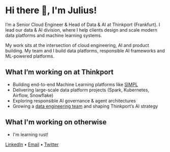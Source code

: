 # Hi there 👋, I'm Julius! 
I’m a Senior Cloud Engineer & Head of Data & AI at Thinkport (Frankfurt).
I lead our data & AI division, where I help clients design and scale modern data platforms and machine learning systems.

My work sits at the intersection of cloud engineering, AI and product building. My team and I build data platforms, responsible AI frameworks and ML-powered platforms.

## What I’m working on at Thinkport
- Building end-to-end Machine Learning platforms like [SIMPL](https://thinkport.digital/simpl-aws-machine-learning-fur-bayer/)
- Delivering large-scale data platform projects (Spark, Kubernetes, Airflow, Snowflake)
- Exploring responsible AI governance & agent architectures
- Growing a [data engineering team](https://thinkport.netlify.app/solutions/data-platforms/) and shaping Thinkport’s AI strategy

## What I'm working on otherwise
- I'm learning rust!



[LinkedIn](https://www.linkedin.com/in/julius-taylor-478b7913a) • [Email](mailto:hello@julius.pm) • [Twitter](https://x.com/jgstaylor)
